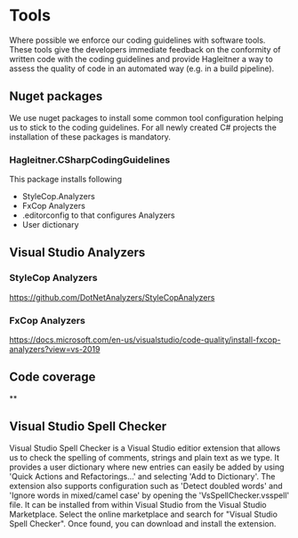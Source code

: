 # Tools
Where possible we enforce our coding guidelines with software tools. These tools give the developers immediate feedback on the conformity of written code with the coding guidelines and provide Hagleitner a way to assess the quality of code in an automated way (e.g. in a build pipeline).

## Nuget packages
We use nuget packages to install some common tool configuration helping us to stick to the coding guidelines. For all newly created C# projects the installation of these packages is mandatory.

### Hagleitner.CSharpCodingGuidelines

This package installs following
* StyleCop.Analyzers
* FxCop Analyzers
* .editorconfig to that configures Analyzers 
* User dictionary

## Visual Studio Analyzers
### StyleCop Analyzers
https://github.com/DotNetAnalyzers/StyleCopAnalyzers
### FxCop Analyzers
https://docs.microsoft.com/en-us/visualstudio/code-quality/install-fxcop-analyzers?view=vs-2019
## Code coverage
**
## Visual Studio Spell Checker
Visual Studio Spell Checker is a Visual Studio editior extension that allows us to check the spelling of comments, strings and plain text as we type. It provides a user dictionary where new entries can easily be added by using 'Quick Actions and Refactorings...' and selecting 'Add to Dictionary'. The extension also supports configuration such as 'Detect doubled words' and 'Ignore words in mixed/camel case' by opening the 'VsSpellChecker.vsspell' file.
It can be installed from within Visual Studio from the Visual Studio Marketplace. Select the online marketplace and search for "Visual Studio Spell Checker". Once found, you can download and install the extension.